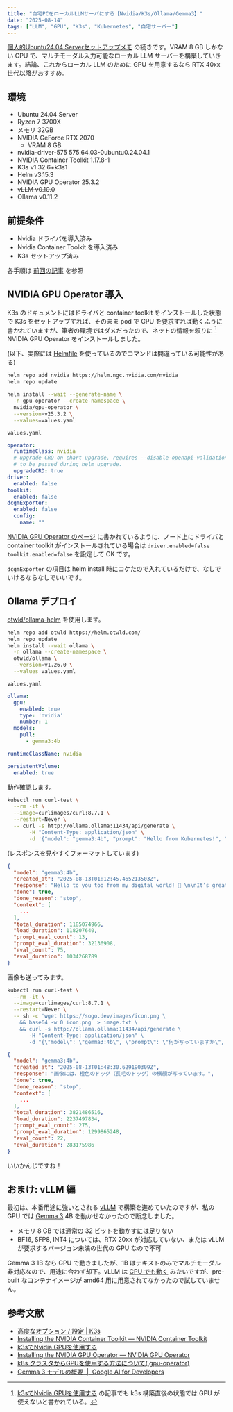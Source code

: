 ```yaml
---
title: "自宅PCをローカルLLMサーバにする【Nvidia/K3s/Ollama/Gemma3】"
date: "2025-08-14"
tags: ["LLM", "GPU", "K3s", "Kubernetes", "自宅サーバー"]
---
```


[個人的Ubuntu24.04 Serverセットアップメモ](/posts/2025/08/setup-ubuntu-server) の続きです。VRAM 8 GB しかない GPU で、マルチモーダル入力可能なローカル LLM サーバーを構築していきます。結論、これからローカル LLM のために GPU を用意するなら RTX 40xx 世代以降がおすすめ。

## 環境

* Ubuntu 24.04 Server
* Ryzen 7 3700X
* メモリ 32GB
* NVIDIA GeForce RTX 2070
  * VRAM 8 GB
* nvidia-driver-575 575.64.03-0ubuntu0.24.04.1
* NVIDIA Container Toolkit 1.17.8-1
* K3s v1.32.6+k3s1
* Helm v3.15.3
* NVIDIA GPU Operator 25.3.2
* ~~vLLM v0.10.0~~
* Ollama v0.11.2

## 前提条件

* Nvidia ドライバを導入済み
* Nvidia Container Toolkit を導入済み
* K3s セットアップ済み

各手順は [前回の記事](/posts/2025/08/setup-ubuntu-server) を参照

## NVIDIA GPU Operator 導入

K3s のドキュメントにはドライバと container toolkit をインストールした状態で K3s をセットアップすれば、そのまま pod で GPU を要求すれば動くふうに書かれていますが、筆者の環境ではダメだったので、ネットの情報を頼りに [^1] NVIDIA GPU Operator をインストールしました。

[^1]: [k3sでNvidia GPUを使用する](https://cloudandbuild.jp/blog/article-20240914) の記事でも k3s 構築直後の状態では GPU が使えないと書かれている。

(以下、実際には [Helmfile](https://helmfile.readthedocs.io/en/latest/) を使っているのでコマンドは間違っている可能性がある)

```sh
helm repo add nvidia https://helm.ngc.nvidia.com/nvidia
helm repo update
```

```sh
helm install --wait --generate-name \
  -n gpu-operator --create-namespace \
  nvidia/gpu-operator \
  --version=v25.3.2 \
  --values=values.yaml
```

`values.yaml`

```yaml
operator:
  runtimeClass: nvidia
  # upgrade CRD on chart upgrade, requires --disable-openapi-validation flag
  # to be passed during helm upgrade.
  upgradeCRD: true
driver:
  enabled: false
toolkit:
  enabled: false
dcgmExporter:
  enabled: false
  config:
    name: ""
```

[NVIDIA GPU Operator のページ](https://docs.nvidia.com/datacenter/cloud-native/gpu-operator/latest/getting-started.html) に書かれているように、ノード上にドライバと container toolkit がインストールされている場合は `driver.enabled=false` `toolkit.enabled=false` を設定して OK です。

`dcgmExporter` の項目は helm install 時にコケたので入れているだけで、なしでいけるならなしでいいです。

## Ollama デプロイ

[otwld/ollama-helm](https://github.com/otwld/ollama-helm) を使用します。

```sh
helm repo add otwld https://helm.otwld.com/
helm repo update
helm install --wait ollama \
  -n ollama --create-namespace \
  otwld/ollama \
  --version=v1.26.0 \
  --values values.yaml
```

`values.yaml`

```yaml
ollama:
  gpu:
    enabled: true
    type: 'nvidia'
    number: 1
  models:
    pull:
      - gemma3:4b

runtimeClassName: nvidia

persistentVolume:
  enabled: true
```

動作確認します。

```sh
kubectl run curl-test \
  --rm -it \
  --image=curlimages/curl:8.7.1 \
  --restart=Never \
  -- curl -s http://ollama.ollama:11434/api/generate \
       -H "Content-Type: application/json" \
       -d '{"model": "gemma3:4b", "prompt": "Hello from Kubernetes!", "stream": false}'
```

(レスポンスを見やすくフォーマットしています)

```json
{
  "model": "gemma3:4b",
  "created_at": "2025-08-13T01:12:45.465213503Z",
  "response": "Hello to you too from my digital world! 👋 \n\nIt’s great to hear from someone running in Kubernetes. It's a powerful platform for deploying and managing applications. \n\nWhat's happening in your cluster? Are you running anything interesting?  Do you want to chat about Kubernetes, or perhaps you have a question you'd like to ask?",
  "done": true,
  "done_reason": "stop",
  "context": [
    ...
  ],
  "total_duration": 1185074966,
  "load_duration": 118207640,
  "prompt_eval_count": 13,
  "prompt_eval_duration": 32136908,
  "eval_count": 75,
  "eval_duration": 1034268789
}
```

画像も送ってみます。

```sh
kubectl run curl-test \
  --rm -it \
  --image=curlimages/curl:8.7.1 \
  --restart=Never \
  -- sh -c 'wget https://sogo.dev/images/icon.png \
    && base64 -w 0 icon.png  > image.txt \
    && curl -s http://ollama.ollama:11434/api/generate \
       -H "Content-Type: application/json" \
       -d "{\"model\": \"gemma3:4b\", \"prompt\": \"何が写っていますか\", \"images\":[\"$(cat image.txt)\"], \"stream\": false}"'
```

```json
{
  "model": "gemma3:4b",
  "created_at": "2025-08-13T01:48:30.629190309Z",
  "response": "画像には、橙色のドッグ（長毛のドッグ）の横顔が写っています。",
  "done": true,
  "done_reason": "stop",
  "context": [
    ...
  ],
  "total_duration": 3821486516,
  "load_duration": 2237497834,
  "prompt_eval_count": 275,
  "prompt_eval_duration": 1299865248,
  "eval_count": 22,
  "eval_duration": 283175986
}
```

いいかんじですね！

## おまけ: vLLM 編

最初は、本番用途に強いとされる [vLLM](https://docs.vllm.ai/en/v0.7.3/index.html) で構築を進めていたのですが、私の GPU では [Gemma 3](https://ai.google.dev/gemma/docs/core?hl=ja) 4B を動かせなかったので断念しました。

* メモリ 8 GB では通常の 32 ビットを動かすには足りない
* BF16, SFP8, INT4 については、RTX 20xx が対応していない、または vLLM が要求するバージョン未満の世代の GPU なので不可

Gemma 3 1B なら GPU で動きましたが、1B はテキストのみでマルチモーダル非対応なので、用途に合わず却下。vLLM は [CPU でも動く](https://docs.vllm.ai/en/latest/getting_started/installation/cpu.html) みたいですが、pre-built なコンテナイメージが amd64 用に用意されてなかったので試していません。

## 参考文献

* [高度なオプション / 設定 | K3s](https://docs.k3s.io/ja/advanced#nvidia%E3%82%B3%E3%83%B3%E3%83%86%E3%83%8A%E3%83%A9%E3%83%B3%E3%82%BF%E3%82%A4%E3%83%A0%E3%81%AE%E3%82%B5%E3%83%9D%E3%83%BC%E3%83%88)
* [Installing the NVIDIA Container Toolkit — NVIDIA Container Toolkit](https://docs.nvidia.com/datacenter/cloud-native/container-toolkit/latest/install-guide.html#with-apt-ubuntu-debian)
* [k3sでNvidia GPUを使用する](https://cloudandbuild.jp/blog/article-20240914)
* [Installing the NVIDIA GPU Operator — NVIDIA GPU Operator](https://docs.nvidia.com/datacenter/cloud-native/gpu-operator/latest/getting-started.html)
* [k8s クラスタからGPUを使用する方法について( gpu-operator)](https://zenn.dev/srkr/articles/4afe42d3d2183e)
* [Gemma 3 モデルの概要  |  Google AI for Developers](https://ai.google.dev/gemma/docs/core?hl=ja)
